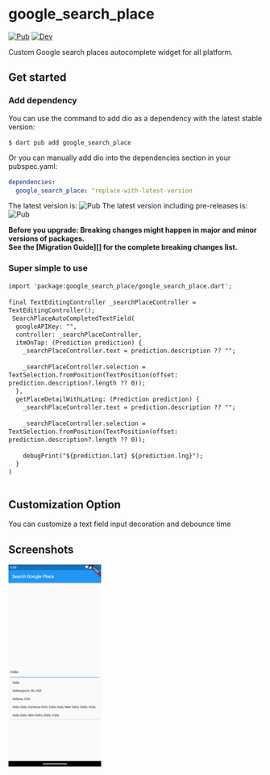 # google_search_place

[![Pub](https://img.shields.io/pub/v/google_search_place.svg)](https://pub.dev/packages/google_search_place)
[![Dev](https://img.shields.io/pub/v/google_search_place.svg?label=dev&include_prereleases)](https://pub.dev/packages/google_search_place)

Custom Google search places autocomplete widget for all platform.

## Get started

### Add dependency

You can use the command to add dio as a dependency with the latest stable version:

```console
$ dart pub add google_search_place
```

Or you can manually add dio into the dependencies section in your pubspec.yaml:

```yaml
dependencies:
  google_search_place: ^replace-with-latest-version
```

The latest version is: ![Pub](https://img.shields.io/pub/v/google_search_place.svg)
The latest version including pre-releases is: ![Pub](https://img.shields.io/pub/v/google_search_place?include_prereleases)

**Before you upgrade: Breaking changes might happen in major and minor versions of packages.<br/>
See the [Migration Guide][] for the complete breaking changes list.**

### Super simple to use

```
import 'package:google_search_place/google_search_place.dart';

final TextEditingController _searchPlaceController = TextEditingController();
 SearchPlaceAutoCompletedTextField(
  googleAPIKey: "",
  controller: _searchPlaceController,
  itmOnTap: (Prediction prediction) {
    _searchPlaceController.text = prediction.description ?? "";

    _searchPlaceController.selection = TextSelection.fromPosition(TextPosition(offset: prediction.description?.length ?? 0));
  },
  getPlaceDetailWithLatLng: (Prediction prediction) {
    _searchPlaceController.text = prediction.description ?? "";

    _searchPlaceController.selection = TextSelection.fromPosition(TextPosition(offset: prediction.description?.length ?? 0));

    debugPrint("${prediction.lat} ${prediction.lng}");
  }
)
    
```

## Customization Option

You can customize a text field input decoration and debounce time

## Screenshots

<img src="https://github.com/nareshonly851/google_search_place/blob/main/screenshots/sample.png" height="400">